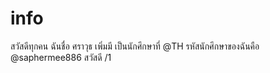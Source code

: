 # info
สวัสดีทุกคน ฉันชื่อ ศราวุธ เพิ่มมี เป็นนักศึกษาที่ @TH รหัสนักศึกษาของฉันคือ @saphermee886 สวัสดี
/1
